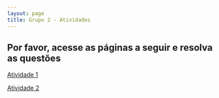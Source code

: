 ```yaml
---
layout: page
title: Grupo 2 - Atividades
---
```


## Por favor, acesse as páginas a seguir e resolva as questões

[Atividade 1](atividade1)

[Atividade 2](atividade2)
